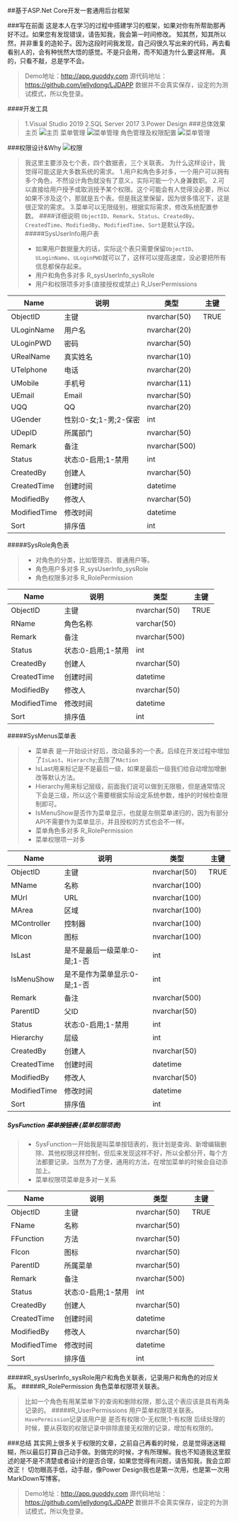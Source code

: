 ##基于ASP.Net Core开发一套通用后台框架

###写在前面
这是本人在学习的过程中搭建学习的框架，如果对你有所帮助那再好不过。如果您有发现错误，请告知我，我会第一时间修改。 
知其然，知其所以然，并非重复的造轮子。因为这段时间我发现，自己闷很久写出来的代码，再去看看别人的，会有种恍然大悟的感觉。不是只会用，而不知道为什么要这样用。
真的，只看不敲，总是学不会。
> Demo地址：http://app.guoddy.com
> 源代码地址：https://github.com/jellydong/LJDAPP
> 数据并不会真实保存，设定的为测试模式，所以免登录。
 
####开发工具
>1.Visual Studio 2019
>2.SQL Server 2017 
>3.Power Design
###总体效果
主页
![主页](/img/1.1.png)
菜单管理
![菜单管理](/img/1.2.png)
角色管理及权限配置
![菜单管理](/img/1.3.png)


###权限设计&Why
![权限 ](/img/3.1.png)

>我这里主要涉及七个表，四个数据表，三个关联表。
>为什么这样设计，我觉得可能这是大多数系统的需求。
>1.用户和角色多对多，一个用户可以拥有多个角色，不然设计角色就没有了意义，实际可能一个人身兼数职。
>2.可以直接给用户授予或取消授予某个权限。这个可能会有人觉得没必要，所以如果不涉及这个，那就是五个表。但是我这里保留，因为很多情况下，这是很正常的需求。
>3.菜单可以无限级别，根据实际需求，修改系统配置参数。
####详细说明
`ObjectID`、`Remark`、`Status`、`CreatedBy`、`CreatedTime`、`ModifiedBy`、`ModifiedTime`、`Sort`是默认字段。
#####SysUserInfo用户表  
>* 如果用户数据量大的话，实际这个表只需要保留`ObjectID`、`ULoginName`、`ULoginPWD`就可以了，这样可以提高速度，没必要把所有信息都保存起来。
>* 用户和角色多对多  R_sysUserInfo_sysRole
>* 用户和权限项多对多(直接授权或禁止) R_UserPermissions

| Name  | 说明 | 类型 | 主键 |
| -------------| ------------- | ------------- | ------------- |  
|ObjectID 	|主键 	|nvarchar(50)|TRUE|
|ULoginName	 |	用户名	|	nvarchar(20)|	 	  |
|ULoginPWD	 |	密码	|	nvarchar(50)	| 	  |
|URealName	| 	真实姓名|		nvarchar(10) 	|	  | 
|UTelphone	 |	电话	|	nvarchar(20) 	|	  |
|UMobile	| 	手机号|		nvarchar(11) 	|	  |
|UEmail	 |	Email	|	nvarchar(50)	 |	  |
|UQQ	| 	QQ	|	nvarchar(20) |	  |
|UGender|	 	性别:0-女;1-男;2-保密| int	|		  |
|UDepID	 |	所属部门	|	nvarchar(50) |	  |
|Remark	 |	备注	|	nvarchar(500)	 	|  |
|Status	| 	状态:0-启用;1-禁用	| int	|		  |
|CreatedBy	| 	创建人	|	nvarchar(50) 	|  |
|CreatedTime|	 	创建时间	|	datetime	|		  |
|ModifiedBy	 |	修改人	|	nvarchar(50)	| 	  |
|ModifiedTime	| 	修改时间|		datetime		|	  |
|Sort	 |	排序值		 |	int|	  |
#####SysRole角色表
>* 对角色的分类，比如管理员、普通用户等。
>* 角色用户多对多   R_sysUserInfo_sysRole
>* 角色权限多对多   R_RolePermission

| Name  | 说明 | 类型 | 主键 |
| -------------| ------------- | ------------- | ------------- |   
| ObjectID| 主键| 	nvarchar(50)| TRUE| 
| RName| 角色名称| varchar(50)| | 
| Remark| 	备注| 	nvarchar(500)	| | 
| Status| 	状态:0-启用;1-禁用| int	| | 
| CreatedBy	| 	创建人| nvarchar(50) 	|| 
| CreatedTime| 创建时间	| 	datetime| |  
| ModifiedBy| 	修改人	| 	nvarchar(50)	| | 
| ModifiedTime	| 	修改时间|  datetime | | 
| Sort	| 	排序值	| 	int	| 	|  

#####SysMenus菜单表
>* 菜单表 是一开始设计好后，改动最多的一个表。后续在开发过程中增加了`IsLast`、`Hierarchy`;去除了`MAction`
>* IsLast用来标记是不是最后一级，如果是最后一级我们给自动增加增删改等默认方法。
>* Hierarchy用来标记层级，前面我们说可以做到无限极，但是通常情况下会是三级，所以这个需要根据实际设定系统参数，维护的时候检查限制即可。
>* IsMenuShow是否作为菜单显示，也就是左侧菜单递归的，因为有部分API不需要作为菜单显示，并且授权的方式也会不一样。
>* 菜单角色多对多  R_RolePermission
>* 菜单权限项一对多 

| Name  | 说明 | 类型 | 主键 |
| -------------| ------------- | ------------- | ------------- |    
| ObjectID| 主键| nvarchar(50)| TRUE| 
| MName	| 名称| nvarchar(100)| | 
| MUrl| URL| nvarchar(100)| | 
| MArea| 区域	| 	nvarchar(100)| | 
| MController| 控制器	| 	nvarchar(100)| | 
| MIcon	| 	图标	| 	nvarchar(100)| | 
| IsLast| 	是不是最后一级菜单:0-是;1-否	| 	int	| | 
| IsMenuShow| 	是不是作为菜单显示:0-是;1-否	| 	int	| | 
| Remark| 	备注	| 	nvarchar(500)| | 
| ParentID	| 	父ID	| 	nvarchar(50)| | 
| Status| 	状态:0-启用;1-禁用| int	| | 
| Hierarchy| 	层级	| 	int	| | 
| CreatedBy	| 	创建人	| 	nvarchar(50)| | 
| CreatedTime| 	创建时间| 		datetime| | 
| ModifiedBy| 	修改人	| 	nvarchar(50)| | 
| ModifiedTime| 	修改时间| 		datetime| | 
| Sort| 排序值	| 	int | | 

##### SysFunction <s>*菜单按钮表* </s> (菜单权限项表)

>* SysFunction一开始我是叫菜单按钮表的，我计划是查询、新增编辑删除、其他权限这样控制，但后来发现这样不好，所以全都分开，每个方法都要记录。当然为了方便，通用的方法，在增加菜单的时候会自动添加上。
>* 菜单权限项菜单是多对一关系 

| Name  | 说明 | 类型 | 主键 |
| -------------| ------------- | ------------- | ------------- |     
| ObjectID| 主键| nvarchar(50)| 	TRUE	|  
| FName| 	名称| nvarchar(50)| | 
| FFunction	| 方法| nvarchar(50)| | 
| FIcon| 图标| nvarchar(50) | | 
| ParentID| 	所属菜单| nvarchar(50)| | 
| Remark| 	备注| nvarchar(500)| | 
| Status	| 状态:0-启用;1-禁用| int	| | 
| CreatedBy	| 创建人| nvarchar(50)| | 
| CreatedTime	| 创建时间	| datetime| | 
| ModifiedBy| 修改人| 	nvarchar(50)| | 
| ModifiedTime	| 修改时间| datetime| | 
| Sort| 排序值	| int	| | 

#####R_sysUserInfo_sysRole用户和角色关联表，记录用户和角色的对应关系。
#####R_RolePermission 角色菜单权限项关联表。
> 比如一个角色有用某菜单下的查询和删除权限，那么这个表应该是具有两条记录的。
#####R_UserPermissions 用户菜单权限项关联表。
> `HavePermission`记录该用户是 是否有权限:0-无权限;1-有权限
> 后续处理的时候，要从获取的权限记录中排除直接无权限的记录，增加有权限的。

###总结
其实网上很多关于权限的文章，之前自己再看的时候，总是觉得迷迷糊糊，所以最后打算自己动手做。到做完的时候，才有所理解。我也不知道我这里叙述的是不是不清楚或者设计的是否合理，如果您觉得有问题，请告知我，我会立即改正！
切勿眼高手低，动手敲，像Power Design我也是第一次用，也是第一次用MarkDown写博客。
> Demo地址：http://app.guoddy.com
> 源代码地址：https://github.com/jellydong/LJDAPP
> 数据并不会真实保存，设定的为测试模式，所以免登录。